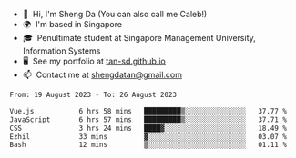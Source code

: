<!---
tan-sd/tan-sd is a ✨ special ✨ repository because its `README.md` (this file) appears on your GitHub profile.
You can click the Preview link to take a look at your changes.
--->
- 👋  Hi, I'm Sheng Da (You can also call me Caleb!)
- 🌍  I'm based in Singapore
- 🎓  Penultimate student at Singapore Management University, Information Systems
- 🖥️  See my portfolio at [tan-sd.github.io](https://tan-sd.github.io/)
- 📫  Contact me at [shengdatan@gmail.com](mailto:shengdatan@gmail.com)

<!--START_SECTION:waka-->

```txt
From: 19 August 2023 - To: 26 August 2023

Vue.js           6 hrs 58 mins   █████████▒░░░░░░░░░░░░░░░   37.77 %
JavaScript       6 hrs 57 mins   █████████▒░░░░░░░░░░░░░░░   37.71 %
CSS              3 hrs 24 mins   ████▓░░░░░░░░░░░░░░░░░░░░   18.49 %
Ezhil            33 mins         ▓░░░░░░░░░░░░░░░░░░░░░░░░   03.07 %
Bash             12 mins         ▒░░░░░░░░░░░░░░░░░░░░░░░░   01.11 %
```

<!--END_SECTION:waka-->
